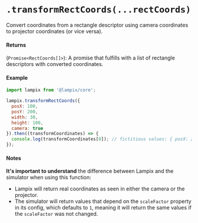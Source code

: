 # `.transformRectCoords(...rectCoords)`

Convert coordinates from a rectangle descriptor using camera coordinates to projector coordinates (or vice versa).

#### Returns

(`Promise<RectCoords[]>`): A promise that fulfills with a list of rectangle descriptors with converted coordinates.

#### Example

```js
import lampix from '@lampix/core';

lampix.transformRectCoords({
  posX: 100,
  posY: 200,
  width: 30,
  height: 100,
  camera: true
}).then((transformCoordinates) => {
  console.log(transformCoordinates[0]); // fictitious values: { posX: 200, posY: 400, width: 60, height: 200 }
});
```

#### Notes

**It's important to understand** the difference between Lampix and the simulator when using this function:

* Lampix will return real coordinates as seen in either the camera or the projector.
* The simulator will return values that depend on the `scaleFactor` property in its config, which defaults to `1`, meaning it will return the same values if the `scaleFactor` was not changed.
